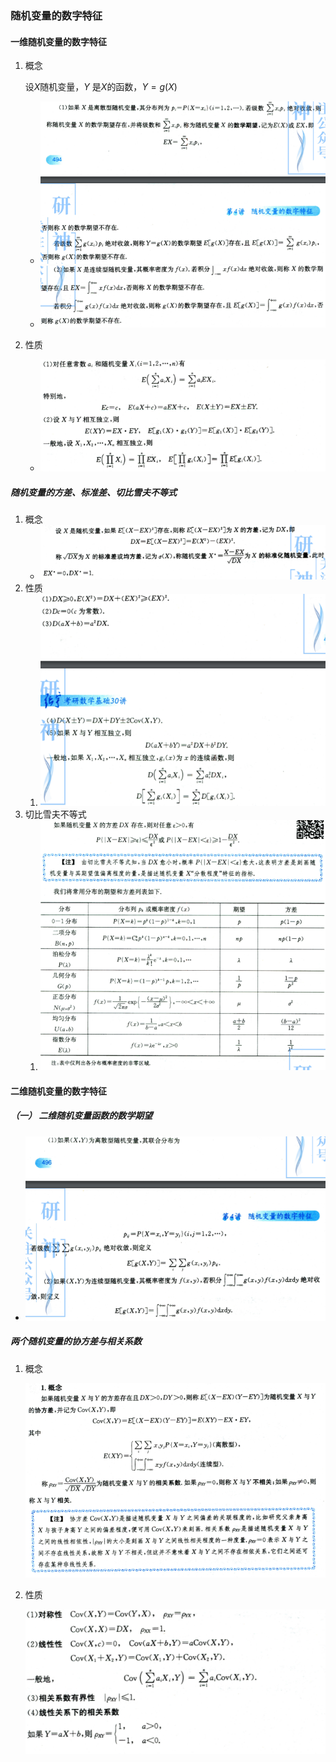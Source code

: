 ### 随机变量的数字特征

#### 一维随机变量的数字特征

1. 概念

   设$X$随机变量，$Y$ 是$X$的函数，$Y=g(X)$

   - ![image-20211102213440427](9.随机变量的数字特征及其大数定理.assets/image-20211102213440427.png)
   - ![image-20211102213513621](9.随机变量的数字特征及其大数定理.assets/image-20211102213513621.png)

2. 性质

   - ![image-20211102213605318](9.随机变量的数字特征及其大数定理.assets/image-20211102213605318.png)



##### 随机变量的方差、标准差、切比雪夫不等式

1. 概念
   - ![image-20211102213731034](9.随机变量的数字特征及其大数定理.assets/image-20211102213731034.png)
2. 性质
   1. ![image-20211102213817064](9.随机变量的数字特征及其大数定理.assets/image-20211102213817064.png)
3. 切比雪夫不等式
   1. ![image-20211102213939843](9.随机变量的数字特征及其大数定理.assets/image-20211102213939843.png)

#### 二维随机变量的数字特征

##### （一） 二维随机变量函数的数学期望

- ![image-20211102214233334](9.随机变量的数字特征及其大数定理.assets/image-20211102214233334.png)

##### 两个随机变量的协方差与相关系数

1. 概念

   ![image-20211102214542540](9.随机变量的数字特征及其大数定理.assets/image-20211102214542540.png)

2. 性质

   ![image-20211102215125345](9.随机变量的数字特征及其大数定理.assets/image-20211102215125345.png)

